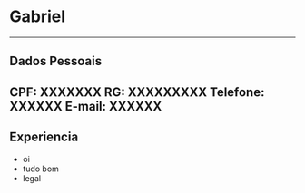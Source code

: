 # Gabriel

---

## Dados Pessoais

CPF: XXXXXXX
RG: XXXXXXXXX
Telefone: XXXXXX
E-mail: XXXXXX
---

## Experiencia

- oi
- tudo bom
- legal